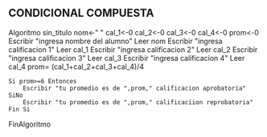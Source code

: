 ## CONDICIONAL COMPUESTA
Algoritmo sin_titulo
	nom<-" "
	cal_1<-0
	cal_2<-0
	cal_3<-0
	cal_4<-0
	prom<-0
	Escribir "ingresa nombre del alumno"
	Leer nom
	Escribir "ingresa calificacion 1"
	Leer cal_1
	Escribir "ingresa calificacion 2"
	Leer cal_2
	Escribir "ingresa calificacion 3"
	Leer cal_3
	Escribir "ingresa calificacion 4"
	Leer cal_4
	prom= (cal_1+cal_2+cal_3+cal_4)/4

	Si prom>=6 Entonces
		Escribir "tu promedio es de ",prom," calificacion aprobatoria"
	SiNo
		Escribir "tu promedio es de ",prom," calificaciion reprobatoria"
	Fin Si

	
	
FinAlgoritmo

